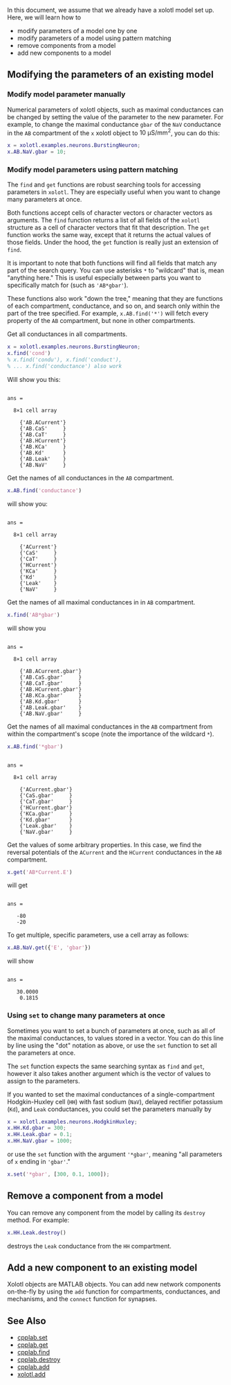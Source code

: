 In this document, we assume that we already
have a xolotl model set up. Here, we will learn how to

* modify parameters of a model one by one
* modify parameters of a model using pattern matching
* remove components from a model
* add new components to a model


## Modifying the parameters of an existing model

### Modify model parameter manually

Numerical parameters of xolotl objects, such as maximal
conductances can be changed by setting the value of
the parameter to the new parameter. For example, to
change the maximal conductance `gbar` of the `NaV`
conductance in the `AB` compartment of the `x` xolotl
object to $10~\mathrm{\mu S / mm^2}$, you can do this:

```matlab
x = xolotl.examples.neurons.BurstingNeuron;
x.AB.NaV.gbar = 10;
```

### Modify model parameters using pattern matching


The `find` and `get` functions are robust searching tools for accessing parameters in `xolotl`. They are especially useful when you want to change many parameters at once.

Both functions accept cells of character vectors or character vectors as arguments. The `find` function returns a list of all fields of the `xolotl` structure as a cell of character vectors that fit that description. The `get` function works the same way, except that it returns the actual values of those fields. Under the hood, the `get` function is really just an extension of `find`.

It is important to note that both functions will find all fields that match any part of the search query. You can use asterisks `*` to "wildcard" that is, mean "anything here." This is useful especially between parts you want to specifically match for (such as `'AB*gbar'`).

These functions also work "down the tree," meaning that they are functions of each compartment, conductance, and so on, and search only within the part of the tree specified. For example, `x.AB.find('*')` will fetch every property of the `AB` compartment, but none in other compartments.

Get all conductances in all compartments.


```matlab
x = xolotl.examples.neurons.BurstingNeuron;
x.find('cond') 
% x.find('condu'), x.find('conduct'), 
% ... x.find('conductance') also work 

```


Will show you this:

```display

ans =

  8×1 cell array

    {'AB.ACurrent'}
    {'AB.CaS'     }
    {'AB.CaT'     }
    {'AB.HCurrent'}
    {'AB.KCa'     }
    {'AB.Kd'      }
    {'AB.Leak'    }
    {'AB.NaV'     }
```

Get the names of all conductances in the `AB` compartment.

```matlab
x.AB.find('conductance')
```

will show you:

```display

ans =

  8×1 cell array

    {'ACurrent'}
    {'CaS'     }
    {'CaT'     }
    {'HCurrent'}
    {'KCa'     }
    {'Kd'      }
    {'Leak'    }
    {'NaV'     }
```

Get the names of all maximal conductances in in `AB` compartment.

```matlab
x.find('AB*gbar')
```

will show you

```display

ans =

  8×1 cell array

    {'AB.ACurrent.gbar'}
    {'AB.CaS.gbar'     }
    {'AB.CaT.gbar'     }
    {'AB.HCurrent.gbar'}
    {'AB.KCa.gbar'     }
    {'AB.Kd.gbar'      }
    {'AB.Leak.gbar'    }
    {'AB.NaV.gbar'     }
```

Get the names of all maximal conductances in the `AB` compartment from within the compartment's scope (note the importance of the wildcard `*`).

```matlab
x.AB.find('*gbar')
```


```display

ans =

  8×1 cell array

    {'ACurrent.gbar'}
    {'CaS.gbar'     }
    {'CaT.gbar'     }
    {'HCurrent.gbar'}
    {'KCa.gbar'     }
    {'Kd.gbar'      }
    {'Leak.gbar'    }
    {'NaV.gbar'     }
```

Get the values of some arbitrary properties. In this case, we find the reversal
potentials of the `ACurrent` and the `HCurrent` conductances in the `AB` compartment.

```matlab
x.get('AB*Current.E')
```

will get

```display

ans =

   -80
   -20
```

To get multiple, specific parameters, use a cell array as follows:

```matlab
x.AB.NaV.get({'E', 'gbar'})
```

will show

```display

ans =

   30.0000
    0.1815
```

### Using `set` to change many parameters at once
Sometimes you want to set a bunch of parameters at once, such as all of the maximal
conductances, to values stored in a vector. You can do this line by line using
the "dot" notation as above, or use the `set` function to set all the parameters
at once.

The `set` function expects the same searching syntax as `find` and `get`, however
it also takes another argument which is the vector of values to assign to the
parameters.

If you wanted to set the maximal conductances of a single-compartment Hodgkin-Huxley
cell (`HH`) with fast sodium (`NaV`), delayed rectifier potassium (`Kd`), and `Leak`
conductances, you could set the parameters manually by

```matlab
x = xolotl.examples.neurons.HodgkinHuxley;
x.HH.Kd.gbar = 300;
x.HH.Leak.gbar = 0.1;
x.HH.NaV.gbar = 1000;
```

or use the `set` function with the argument `'*gbar'`, meaning "all parameters of `x` ending
in `'gbar'`."

```matlab
x.set('*gbar', [300, 0.1, 1000]);
```


## Remove a component from a model

You can remove any component from the model by calling its `destroy` method. For example:

```matlab
x.HH.Leak.destroy()
```

destroys the `Leak` conductance from the `HH` compartment.


## Add a new component to an existing model

Xolotl objects are MATLAB objects. You can add new network components on-the-fly
by using the `add` function for compartments, conductances, and mechanisms, and
the `connect` function for synapses.




## See Also

* [cpplab.set](https://xolotl.readthedocs.io/en/master/reference/matlab/cpplab/#set)
* [cpplab.get](https://xolotl.readthedocs.io/en/master/reference/matlab/cpplab/#get)
* [cpplab.find](https://xolotl.readthedocs.io/en/master/reference/matlab/cpplab/#find)
* [cpplab.destroy](https://xolotl.readthedocs.io/en/master/reference/matlab/cpplab/#destroy)
* [cpplab.add](https://xolotl.readthedocs.io/en/master/reference/matlab/cpplab/#add)
* [xolotl.add](https://xolotl.readthedocs.io/en/master/reference/matlab/xolotl/#add)